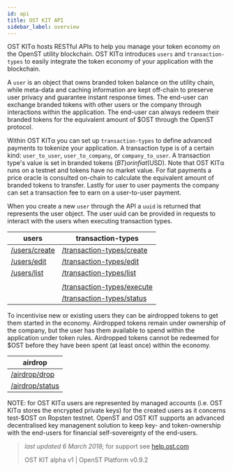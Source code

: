 ```yaml
---
id: api
title: OST KIT API
sidebar_label: overview
---
```


OST KIT&#945; hosts RESTful APIs to help you manage your token economy on the OpenST utility blockchain.  OST KIT&#945; introduces `users` and `transaction-types` to easily integrate the token economy of your application with the blockchain.

A `user` is an object that owns branded token balance on the utility chain, while meta-data and caching information are kept off-chain to preserve user privacy and guarantee instant response times.  The end-user can exchange branded tokens with other users or the company through interactions within the application.  The end-user can always redeem their branded tokens for the equivalent amount of $OST through the OpenST protocol.

Within OST KIT&#945; you can set up `transaction-types` to define advanced payments to tokenize your application. A transaction type is of a certain kind: `user_to_user`, `user_to_company`, or `company_to_user`. A transaction type's value is set in branded tokens ($BT) or in fiat ($USD). Note that OST KIT&#945; runs on a testnet and tokens have no market value.  For fiat payments a price oracle is consulted on-chain to calculate the equivalent amount of branded tokens to transfer.  Lastly for user to user payments the company can set a transaction fee to earn on a user-to-user payment.

When you create a new `user` through the API a `uuid` is returned that represents the user object.  The user uuid can be provided in requests to interact with the users when executing transaction types.

| users          | transaction-types         |
|----------------|---------------------------|
| [/users/create](api_users_create.html)  | [/transaction-types/create](api_transaction-types_create.html)   |
| [/users/edit](api_users_edit.html)      | [/transaction-types/edit](api_transaction-types_edit.html)       |
| [/users/list](api_users_list.html)      | [/transaction-types/list](api_transaction-types_list.html)       |
|                                         |                                                                  |
|                                         | [/transaction-types/execute](api_transaction-types_execute.html) |
|                                         | [/transaction-types/status](api_transaction-types_status.html)   |                          

To incentivise new or existing users they can be airdropped tokens to get them started in the economy.  Airdropped tokens remain under ownership of the company, but the user has them available to spend within the application under token rules.  Airdropped tokens cannot be redeemed for $OST before they have been spent (at least once) within the economy.

| airdrop        |
|----------------|
| [/airdrop/drop](api_airdrop_drop.html)     |
| [/airdrop/status](api_airdrop_status.html) |

NOTE: for OST KIT&#945; users are represented by managed accounts (i.e. OST KIT&#945; stores the encrypted private keys) for the created users as it concerns test-$OST on Ropsten testnet.  OpenST and OST KIT supports an advanced decentralised key managenent solution to keep key- and token-ownership with the end-users for financial self-sovereignty of the end-users.

>_last updated 6 March 2018_; for support see [help.ost.com](help.ost.com)
>
> OST KIT alpha v1 | OpenST Platform v0.9.2
